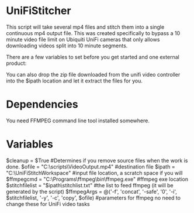 # UniFiStitcher
 
This script will take several mp4 files and stitch them into a single continuous mp4 output file.
This was created specifically to bypass a 10 minute video file limit on Ubiquiti UniFi cameras that only allows downloading videos split into 10 minute segments.

There are a few variables to set before you get started and one external product:

You can also drop the zip file downloaded from the unifi video controller into the $ipath location and let it extract the files for you.

# Dependencies
You need FFMPEG command line tool installed somewhere.

# Variables
$cleanup = $True  #Determines if you remove source files when the work is done.
$ofile = "C:\scripts\VideoOutput.mp4" #destination file
$ipath = "C:\UniFiStitchWorkspace" #input file location, a scratch space if you will
$ffmpegcmd = "C:\Programs\ffmpeg\bin\ffmpeg.exe" #ffmpeg exe location
$stitchfilelist = "$ipath\stitchlist.txt" #the list to feed ffmpeg (it will be generated by the script)
$ffmpegArgs = @('-f', 'concat', '-safe', '0', '-i', $stitchfilelist, '-y', '-c', 'copy', $ofile) #parameters for ffmpeg no need to change these for UniFi video tasks

